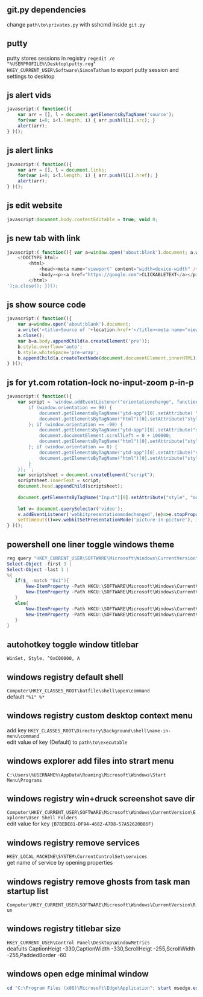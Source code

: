 ## git.py dependencies
change `path\to\privates.py` with sshcmd inside `git.py`

## putty
putty stores sessions in registry
`regedit /e "%USERPROFILE%\Desktop\putty.reg" HKEY_CURRENT_USER\Software\SimonTatham` to export putty session and settings to desktop<br>

## js alert vids
```javascript
javascript:( function(){
	var arr = [], l = document.getElementsByTagName('source');
	for(var i=0; i<l.length; i) { arr.push(l[i].src); }
	alert(arr);
} )();
```

## js alert links
```javascript
javascript:( function(){
	var arr = [], l = document.links; 
	for(var i=0; i<l.length; i) { arr.push(l[i].href); } 
	alert(arr);
} )();
```

## js edit website
```javascript
javascript:document.body.contentEditable = true; void 0;
```

## js new tab with link
```javascript
javascript:( function(){ var a=window.open('about:blank').document; a.write('
	<!DOCTYPE html>
		<html>
			<head><meta name="viewport" content="width=device-width" /></head>
			<body><p><a href="https://google.com">CLICKABLETEXT</a></p></body>
		</html>
');a.close(); })();
```

## js show source code
```javascript
javascript:( function(){
	var a=window.open('about:blank').document;
	a.write('<title>Source of '+location.href+'</title><meta name="viewport" content="width=device-width">');
	a.close();
	var b=a.body.appendChild(a.createElement('pre'));
	b.style.overflow='auto';
	b.style.whiteSpace='pre-wrap';
	b.appendChild(a.createTextNode(document.documentElement.innerHTML))
} )();
```

## js for yt.com rotation-lock no-input-zoom p-in-p
```javascript
javascript:( function(){ 
	var script = `window.addEventListener("orientationchange", function() {
		if (window.orientation == 90) {
			document.getElementsByTagName("ytd-app")[0].setAttribute( "style", "transform: rotate(-90deg); transform-origin: right top; width: 400px; zoom: 50%");
			document.getElementsByTagName("html")[0].setAttribute("style", "font-size: 5px;font-family: Roboto, Arial, sans-serif;");
		}; if (window.orientation == -90) {
			document.getElementsByTagName("ytd-app")[0].setAttribute("style", "transform: rotate(90deg) translateY(-100000px); transform-origin: left top; width: 400px; zoom: 50%");
			document.documentElement.scrollLeft = 0 + 100000;
			document.getElementsByTagName("html")[0].setAttribute("style", "font-size: 5px;font-family: Roboto, Arial, sans-serif;");
		}; if (window.orientation == 0) {
			document.getElementsByTagName("ytd-app")[0].setAttribute("style", "zoom: 100%");
			document.getElementsByTagName("html")[0].setAttribute("style", "font-size: 12px;font-family: Roboto, Arial, sans-serif;");
		}
	}); `;
	var scriptsheet = document.createElement("script");
	scriptsheet.innerText = script;
	document.head.appendChild(scriptsheet);
	
	document.getElementsByTagName("Input")[0].setAttribute("style", "outline: none; font-size: 21px;");
	
	let v= document.querySelector('video');
	v.addEventListener('webkitpresentationmodechanged',(e)=>e.stopPropagation(), true); 
	setTimeout(()=>v.webkitSetPresentationMode('picture-in-picture'), 3000);completion()
} )();
```

## powershell one liner toggle windows theme
```powershell
reg query "HKEY_CURRENT_USER\SOFTWARE\Microsoft\Windows\CurrentVersion\Themes\Personalize"  /v SystemUsesLightTheme | 
Select-Object -first 3 | 
Select-Object -last 1 | 
%{
   if($_ -match "0x1"){
       New-ItemProperty -Path HKCU:\SOFTWARE\Microsoft\Windows\CurrentVersion\Themes\Personalize -Name SystemUsesLightTheme -Value 0 -Type Dword -Force;
       New-ItemProperty -Path HKCU:\SOFTWARE\Microsoft\Windows\CurrentVersion\Themes\Personalize -Name AppsUseLightTheme -Value 0 -Type Dword -Force
   }
   else{
       New-ItemProperty -Path HKCU:\SOFTWARE\Microsoft\Windows\CurrentVersion\Themes\Personalize -Name SystemUsesLightTheme -Value 1 -Type Dword -Force;
       New-ItemProperty -Path HKCU:\SOFTWARE\Microsoft\Windows\CurrentVersion\Themes\Personalize -Name AppsUseLightTheme -Value 1 -Type Dword -Force
   }
}
```

## autohotkey toggle window titlebar
```autohotkey
WinSet, Style, ^0xC00000, A
```

## windows registry default shell
`Computer\HKEY_CLASSES_ROOT\batfile\shell\open\command`<br>
default `"%1" %*`

## windows registry custom desktop context menu
add key `HKEY_CLASSES_ROOT\Directory\Background\shell\name-in-menu\command`<br>
edit value of key (Default) to `path\to\executable`

## windows explorer add files into strart menu
`C:\Users\%USERNAME%\AppData\Roaming\Microsoft\Windows\Start Menu\Programs`

## windows registry win+druck screenshot save dir
`Computer\HKEY_CURRENT_USER\SOFTWARE\Microsoft\Windows\CurrentVersion\Explorer\User Shell Folders`<br>
edit value for key `{B7BEDE81-DF94-4682-A7D8-57A52620B86F}`

## windows registry remove services
`HKEY_LOCAL_MACHINE\SYSTEM\CurrentControlSet\services`<br>
get name of service by opening properties

## windows registry remove ghosts from task man startup list
`Computer\HKEY_CURRENT_USER\SOFTWARE\Microsoft\Windows\CurrentVersion\Run`

## windows registry titlebar size
`HKEY_CURRENT_USER\Control Panel\Desktop\WindowMetrics`<br>
deafults CaptionHeigt -330,CaptionWidth -330,ScrollHeigt -255,ScrollWidth -255,PaddedBorder -60


## windows open edge minimal window
```powershell
cd "C:\Program Files (x86)\Microsoft\Edge\Application"; start msedge.exe --app=https://github.com/crbyxwpzfl
```
